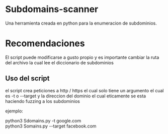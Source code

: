 # Subdomains-scanner
Una herramienta creada en python para la enumeracion de subdominios.

<h1> Recomendaciones </h1>

El script puede modificarse a gusto propio y es importante cambiar la ruta del archivo 
la cual lee el diccionario de subdominios

<h2> Uso del script </h2>

el script crea peticiones a http / https el cual solo tiene un argumento el cual es 
-t o --target y la direccion del dominio el cual eticamente se esta haciendo fuzzing a
los subdominios

ejemplo:

python3 Sdomains.py -t google.com
<br>
python3 Somains.py --target facebook.com
